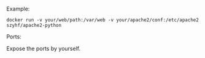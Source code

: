 Example:

```
docker run -v your/web/path:/var/web -v your/apache2/conf:/etc/apache2 szyhf/apache2-python
```

Ports:

Expose the ports by yourself.